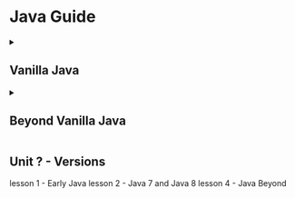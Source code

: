 # Java Guide

<details><summary><h2>Vanilla Java</h2></summary>

<h3> Unit 1 - Getting Started </h3>

- [x] [Introduction](https://github.com/Kevin-Lago/java-guide/tree/main/1-getting_started/1-introduction)
- [ ] [Datatypes and Variables](https://github.com/Kevin-Lago/java-guide/tree/main/)
- [ ] [Statements and Expressions](https://github.com/Kevin-Lago/java-guide/tree/main/)
- [ ] [Loops and Logic](https://github.com/Kevin-Lago/java-guide/tree/main/)
- [ ] [Methods](https://github.com/Kevin-Lago/java-guide/tree/main/)
- [ ] [Arrays](https://github.com/Kevin-Lago/java-guide/tree/main/)

<h3> Unit 2 - Beginner Java </h3>

- [ ] [Object Oriented Programming](https://github.com/Kevin-Lago/java-guide/tree/main/)
- [ ] [Classes and Objects](https://github.com/Kevin-Lago/java-guide/tree/main/)
- [ ] [Debugging](https://github.com/Kevin-Lago/java-guide/tree/main/)
- [ ] [Memory Management](https://github.com/Kevin-Lago/java-guide/tree/main/)
- [ ] [Class Design](https://github.com/Kevin-Lago/java-guide/tree/main/)
- [ ] [Interfaces](https://github.com/Kevin-Lago/java-guide/tree/main/)
- [ ] [Composition](https://github.com/Kevin-Lago/java-guide/tree/main/)
- [ ] [Inheritance](https://github.com/Kevin-Lago/java-guide/tree/main/)
- [ ] [Polymorphism](https://github.com/Kevin-Lago/java-guide/tree/main/)

<h3> Unit 3 - Intermediate Java </h3>

- [ ] [Collections]()
- [ ] [Maps]()
- [ ] [Exceptions]()
- [ ] [Structured Data]()
- [ ] [Functional Interfaces]()
- [ ] [Lambdas]()
- [ ] [Generics]()
- [ ] [Streams]()
- [ ] [Filtering]()
- [ ] [Searching]()
- [ ] [Sorting]()
- [ ] [Annotations]()
- [ ] [Enumerated Types]()
- [ ] [Working with Files]() <!-- Might split; xml, scv, xls, xlsx, txt, json ect -->

<h3> Unit 4 - Advanced Java </h3>

- [ ] [Java Beans]()
- [ ] [Reflection API]()
- [ ] [Serialization]()
- [ ] [Multithreading]()

TBD...

</details>

<details><summary><h2>Beyond Vanilla Java</h2></summary>

<h3> Unit 5 - Application Programming Interfaces </h3>

lesson 1 - SpringBoot
lesson 2 - Spring, MVC and Tomcat
lesson 1 - Web Apps
lesson 2 - HTTP
lesson 3 - REST
lesson 4 - SOAP
lesson 5 - JSON
lesson 8 - Documentation and Swagger
lesson 9 - Spring REST Controller
lesson 10 - Spring SOAP Controller
lesson 11 - Basic Web Interfaces

<h3> Unit 6 - Relational Databases </h3>

lesson 2 - Relational Databases
lesson 3 - Data Modeling
lesson 4 - Joins
lesson 5 - JDBC
lesson 6 - JPA

<h3> Unit 7 - Nonrelational Databases</h3>

lesson ? - Cassandra
lesson ? - Mongoose

<h3> Unit 8 - Spring Boot <h3>

lesson ? - OAuth
Lesson ? - Spring Security
lesson ? - RabbitMQ
lesson ? - Queues
lesson ? - Caching Data
lesson ? - Circuit Breakers
lesson ? - JUnit
lesson ? - Thymeleaf
lesson ? - Mockito

<h3> Unit 9 - Testing </h3>

lesson ? - Test Driven Development
lesson ? - JUnit
lesson ? - Mockito
lesson ? - others... potentially

<h3> Unit 9 - Microservices </h3>

lesson ? - 12 Factor Microservices
lesson ? - Configuration Service
lesson ? - Eureka Service Registry
lesson ? - Edge Services

<!-- Assumes an existing understanding of these tools -->
<!-- Details will be in different repo -->
<h3> Unit ? - Containerization </h3>

lesson ? - Docker
lesson ? - Kubernetes 

<h3> Unit ? - Continuous Development / Continuous Integration </h3>

lesson ? - Jenkins

</details>

## Unit ? - Versions <!-- Not sure what I'll do with this.. but I'd like to explain the differences of each version -->
lesson 1 - Early Java
lesson 2 - Java 7 and Java 8
lesson 4 - Java Beyond
